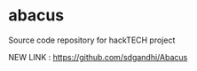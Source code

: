 abacus
======

Source code repository for hackTECH project

NEW LINK : https://github.com/sdgandhi/Abacus
